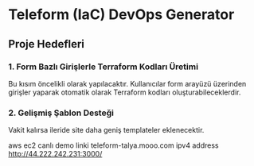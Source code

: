 # Teleform (IaC) DevOps Generator

## Proje Hedefleri

### 1. Form Bazlı Girişlerle Terraform Kodları Üretimi
Bu kısım öncelikli olarak yapılacaktır. Kullanıcılar form arayüzü üzerinden girişler yaparak otomatik olarak Terraform kodları oluşturabileceklerdir. 

### 2. Gelişmiş Şablon Desteği
Vakit kalırsa ileride site daha geniş templateler eklenecektir.


aws ec2 canlı demo linki 
teleform-talya.mooo.com
ipv4 address http://44.222.242.231:3000/
